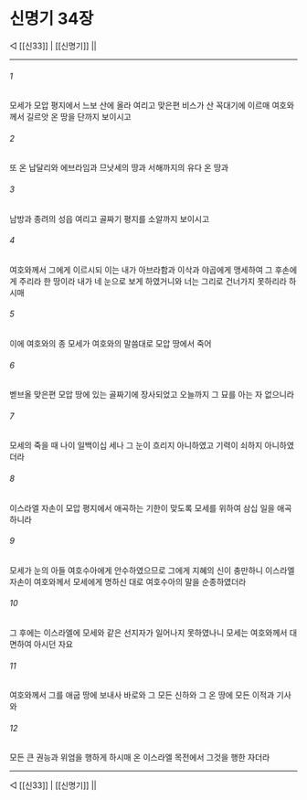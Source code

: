 # 신명기 34장

◁ [[신33]] | [[신명기]] ||
***

###### 1
모세가 모압 평지에서 느보 산에 올라 여리고 맞은편 비스가 산 꼭대기에 이르매 여호와께서 길르앗 온 땅을 단까지 보이시고

###### 2
또 온 납달리와 에브라임과 므낫세의 땅과 서해까지의 유다 온 땅과

###### 3
남방과 종려의 성읍 여리고 골짜기 평지를 소알까지 보이시고

###### 4
여호와께서 그에게 이르시되 이는 내가 아브라함과 이삭과 야곱에게 맹세하여 그 후손에게 주리라 한 땅이라 내가 네 눈으로 보게 하였거니와 너는 그리로 건너가지 못하리라 하시매

###### 5
이에 여호와의 종 모세가 여호와의 말씀대로 모압 땅에서 죽어

###### 6
벧브올 맞은편 모압 땅에 있는 골짜기에 장사되었고 오늘까지 그 묘를 아는 자 없으니라

###### 7
모세의 죽을 때 나이 일백이십 세나 그 눈이 흐리지 아니하였고 기력이 쇠하지 아니하였더라

###### 8
이스라엘 자손이 모압 평지에서 애곡하는 기한이 맞도록 모세를 위하여 삼십 일을 애곡하니라

###### 9
모세가 눈의 아들 여호수아에게 안수하였으므로 그에게 지혜의 신이 충만하니 이스라엘 자손이 여호와께서 모세에게 명하신 대로 여호수아의 말을 순종하였더라

###### 10
그 후에는 이스라엘에 모세와 같은 선지자가 일어나지 못하였나니 모세는 여호와께서 대면하여 아시던 자요

###### 11
여호와께서 그를 애굽 땅에 보내사 바로와 그 모든 신하와 그 온 땅에 모든 이적과 기사와

###### 12
모든 큰 권능과 위엄을 행하게 하시매 온 이스라엘 목전에서 그것을 행한 자더라

***
◁ [[신33]] | [[신명기]] ||